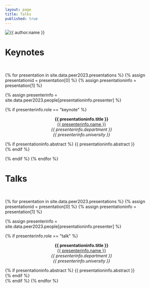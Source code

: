 ```yaml
---
layout: page
title: Talks
published: true
---
```


<div class="page" markdown="1">

<img
    class="me"
    alt="{{ author.name }}"
    src="{{ site.author.photo | relative_url }}"
    srcset="{{ site.author.photo2x | relative_url }} 2x"
/>

# Keynotes

<br/>

{% for presentation in site.data.peer2023.presentations %}
{% assign presentationid = presentation[0] %}
{% assign presentationinfo = presentation[1] %}

{% assign presenterinfo = site.data.peer2023.people[presentationinfo.presenter] %}

{% if presenterinfo.role == "keynote" %}

<center><b>{{ presentationinfo.title }}</b></center>
<center><a href="{{ presenterinfo.website }}">{{ presenterinfo.name }}</a></center>
<center><i>{{ presenterinfo.department }}</i></center>
<center><i>{{ presenterinfo.university }}</i></center>

{% if presentationinfo.abstract %}
{{ presentationinfo.abstract }}<br/>
{% endif %}
<br/>

{% endif %}
{% endfor %}

# Talks

<br/>

{% for presentation in site.data.peer2023.presentations %}
{% assign presentationid = presentation[0] %}
{% assign presentationinfo = presentation[1] %}

{% assign presenterinfo = site.data.peer2023.people[presentationinfo.presenter] %}

{% if presenterinfo.role == "talk" %}

<center><b>{{ presentationinfo.title }}</b></center>
<center><a href="{{ presenterinfo.website }}">{{ presenterinfo.name }}</a></center>
<center><i>{{ presenterinfo.department }}</i></center>
<center><i>{{ presenterinfo.university }}</i></center>

{% if presentationinfo.abstract %}
{{ presentationinfo.abstract }}<br/>
{% endif %}
<br/>
{% endif %}
{% endfor %}

</div>